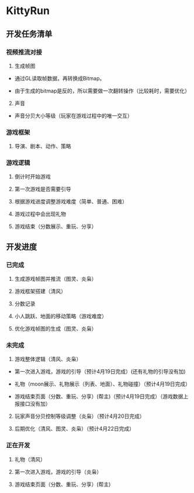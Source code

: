 # KittyRun

## 开发任务清单

### 视频推流对接

1. 生成帧图

- 通过GL读取帧数据，再转换成Bitmap。

- 由于生成的bitmap是反的，所以需要做一次翻转操作（比较耗时，需要优化）

2. 声音

- 声音分贝大小等级（玩家在游戏过程中的唯一交互）

### 游戏框架

1. 导演、剧本、动作、策略



### 游戏逻辑

1. 倒计时开始游戏

2. 第一次游戏是否需要引导

3. 根据游戏进度调整游戏难度（简单、普通、困难）

4. 游戏过程中会出现礼物

5. 游戏结束（分数展示、重玩、分享）


## 开发进度

### 已完成

1. 生成游戏帧图并推流（图灵、炎枭）

2. 游戏框架搭建（清风）

3. 分数记录

4. 小人跳跃、地面的移动策略（游戏难度）

5. 优化游戏帧图的生成（图灵、炎枭）

### 未完成

1. 游戏整体逻辑（清风、炎枭）

- 第一次进入游戏，游戏的引导（预计4月19日完成）(还有礼物的引导没有加)

- 礼物（moon展示、礼物展示（列表、地面）、礼物碰撞）（预计4月19日完成）

- 游戏结束页面（分数、重玩、分享）(帮主)（预计4月19日完成）（游戏数据上报接口没有加）

2. 玩家声音分贝控制等级调整（炎枭）（预计4月20日完成）

3. 后期优化（清风、图灵、炎枭）（预计4月22日完成）

### 正在开发

1. 礼物（清风）

2. 第一次进入游戏，游戏的引导（炎枭）

3. 游戏结束页面（分数、重玩、分享）(帮主)

